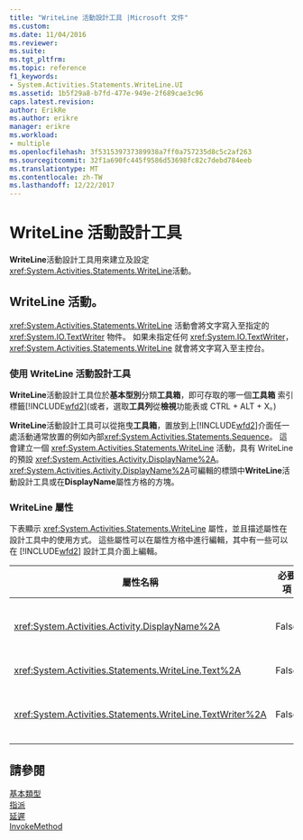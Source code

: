 ```yaml
---
title: "WriteLine 活動設計工具 |Microsoft 文件"
ms.custom: 
ms.date: 11/04/2016
ms.reviewer: 
ms.suite: 
ms.tgt_pltfrm: 
ms.topic: reference
f1_keywords:
- System.Activities.Statements.WriteLine.UI
ms.assetid: 1b5f29a8-b7fd-477e-949e-2f689cae3c96
caps.latest.revision: 
author: ErikRe
ms.author: erikre
manager: erikre
ms.workload:
- multiple
ms.openlocfilehash: 3f531539737389938a7ff0a757235d8c5c2af263
ms.sourcegitcommit: 32f1a690fc445f9586d53698fc82c7debd784eeb
ms.translationtype: MT
ms.contentlocale: zh-TW
ms.lasthandoff: 12/22/2017
---
```

# <a name="writeline-activity-designer"></a>WriteLine 活動設計工具
**WriteLine**活動設計工具用來建立及設定<xref:System.Activities.Statements.WriteLine>活動。  
  
## <a name="the-writeline-activity"></a>WriteLine 活動。  
 <xref:System.Activities.Statements.WriteLine> 活動會將文字寫入至指定的 <xref:System.IO.TextWriter> 物件。 如果未指定任何 <xref:System.IO.TextWriter>，<xref:System.Activities.Statements.WriteLine> 就會將文字寫入至主控台。  
  
### <a name="using-the-writeline-activity-designer"></a>使用 WriteLine 活動設計工具  
 **WriteLine**活動設計工具位於**基本型別**分類**工具箱**，即可存取的哪一個**工具箱** 索引標籤[!INCLUDE[wfd2](../workflow-designer/includes/wfd2_md.md)](或者，選取**工具列**從**檢視**功能表或 CTRL + ALT + X。)  
  
 **WriteLine**活動設計工具可以從拖曳**工具箱**，置放到上[!INCLUDE[wfd2](../workflow-designer/includes/wfd2_md.md)]介面任一處活動通常放置的例如內部<xref:System.Activities.Statements.Sequence>。 這會建立一個 <xref:System.Activities.Statements.WriteLine> 活動，具有 WriteLine 的預設 <xref:System.Activities.Activity.DisplayName%2A>。 <xref:System.Activities.Activity.DisplayName%2A>可編輯的標頭中**WriteLine**活動設計工具或在**DisplayName**屬性方格的方塊。  
  
### <a name="the-writeline-properties"></a>WriteLine 屬性  
 下表顯示 <xref:System.Activities.Statements.WriteLine> 屬性，並且描述屬性在設計工具中的使用方式。 這些屬性可以在屬性方格中進行編輯，其中有一些可以在 [!INCLUDE[wfd2](../workflow-designer/includes/wfd2_md.md)] 設計工具介面上編輯。  
  
|屬性名稱|必要項|使用方式|  
|-------------------|--------------|-----------|  
|<xref:System.Activities.Activity.DisplayName%2A>|False|<xref:System.Activities.Statements.WriteLine> 活動的易記名稱。 預設值為 WriteLine。 雖然 <xref:System.Activities.Activity.DisplayName%2A> 並非絕對必要，但建議您盡量使用。|  
|<xref:System.Activities.Statements.WriteLine.Text%2A>|False|要寫入的文字。 若要設定此屬性，輸入 Visual Basic 運算式**文字**方塊**WriteLine**活動設計工具，或在屬性方格中。|  
|<xref:System.Activities.Statements.WriteLine.TextWriter%2A>|False|<xref:System.IO.TextWriter> 從中寫入 <xref:System.Activities.Statements.WriteLine> 的 <xref:System.Activities.Statements.WriteLine.Text%2A>。 預設值為主控台。|  
  
## <a name="see-also"></a>請參閱  
 [基本類型](../workflow-designer/primitives-activity-designers.md)   
 [指派](../workflow-designer/assign-activity-designer.md)   
 [延遲](../workflow-designer/delay-activity-designer.md)   
 [InvokeMethod](../workflow-designer/invokemethod-activity-designer.md)